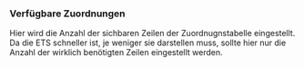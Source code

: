 ﻿### Verfügbare Zuordnungen

Hier wird die Anzahl der sichbaren Zeilen der Zuordnugnstabelle eingestellt. Da die ETS schneller ist, je weniger sie darstellen muss, sollte hier nur die Anzahl der wirklich benötigten Zeilen eingestellt werden.

